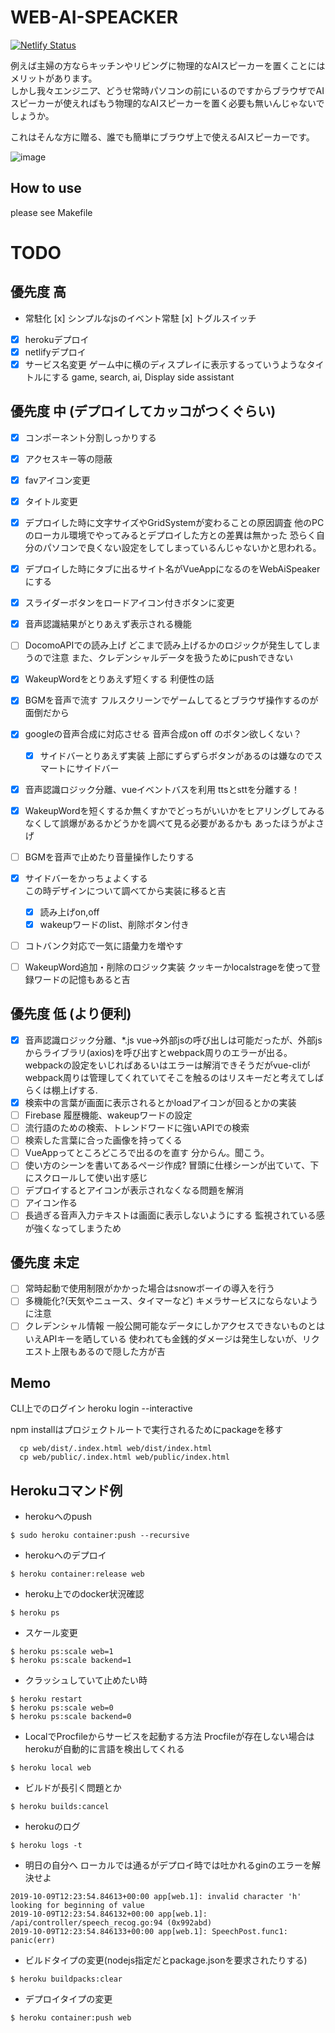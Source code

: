 # WEB-AI-SPEACKER
[![Netlify Status](https://api.netlify.com/api/v1/badges/93d960d4-1bf1-496e-b74b-dd2cda8ce949/deploy-status)](https://app.netlify.com/sites/web-ai-speaker/deploys)


例えば主婦の方ならキッチンやリビングに物理的なAIスピーカーを置くことにはメリットがあります。  
しかし我々エンジニア、どうせ常時パソコンの前にいるのですからブラウザでAIスピーカーが使えればもう物理的なAIスピーカーを置く必要も無いんじゃないでしょうか。  

これはそんな方に贈る、誰でも簡単にブラウザ上で使えるAIスピーカーです。  

![image](https://user-images.githubusercontent.com/25472671/65835454-37bbef00-e321-11e9-85a4-a3670d18eb6f.png)

## How to use
please see Makefile

# TODO
## 優先度 高
- 常駐化
  [x] シンプルなjsのイベント常駐
  [x] トグルスイッチ
- [x] herokuデプロイ
- [x] netlifyデプロイ
- [x] サービス名変更
    ゲーム中に横のディスプレイに表示するっていうようなタイトルにする
    game, search, ai, Display side assistant

## 優先度 中 (デプロイしてカッコがつくぐらい)
- [x] コンポーネント分割しっかりする
- [x] アクセスキー等の隠蔽

- [x] favアイコン変更
- [x] タイトル変更

- [x] デプロイした時に文字サイズやGridSystemが変わることの原因調査
    他のPCのローカル環境でやってみるとデプロイした方との差異は無かった
    恐らく自分のパソコンで良くない設定をしてしまっているんじゃないかと思われる。
- [x] デプロイした時にタブに出るサイト名がVueAppになるのをWebAiSpeakerにする
- [x] スライダーボタンをロードアイコン付きボタンに変更
- [x] 音声認識結果がとりあえず表示される機能
- [ ] DocomoAPIでの読み上げ
    どこまで読み上げるかのロジックが発生してしまうので注意
    また、クレデンシャルデータを扱うためにpushできない
- [x] WakeupWordをとりあえず短くする
    利便性の話
- [x] BGMを音声で流す
    フルスクリーンでゲームしてるとブラウザ操作するのが面倒だから
- [x] googleの音声合成に対応させる
    音声合成on off のボタン欲しくない？
    - [x] サイドバーとりあえず実装
        上部にずらずらボタンがあるのは嫌なのでスマートにサイドバー
- [x] 音声認識ロジック分離、vueイベントバスを利用
    ttsとsttを分離する！
- [x] WakeupWordを短くするか無くすかでどっちがいいかをヒアリングしてみる
    なくして誤爆があるかどうかを調べて見る必要があるかも
    あったほうがよさげ
- [ ] BGMを音声で止めたり音量操作したりする
- [x] サイドバーをかっちょよくする  
    この時デザインについて調べてから実装に移ると吉
    - [x] 読み上げon,off
    - [x] wakeupワードのlist、削除ボタン付き
- [ ] コトバンク対応で一気に語彙力を増やす
- [ ] WakeupWord追加・削除のロジック実装
    クッキーかlocalstrageを使って登録ワードの記憶もあると吉

## 優先度 低 (より便利)
- [x] 音声認識ロジック分離、*.js
    vue->外部jsの呼び出しは可能だったが、外部jsからライブラリ(axios)を呼び出すとwebpack周りのエラーが出る。
    webpackの設定をいじればあるいはエラーは解消できそうだがvue-cliがwebpack周りは管理してくれていてそこを触るのはリスキーだと考えてしばらくは棚上げする.
- [x] 検索中の言葉が画面に表示されるとかloadアイコンが回るとかの実装
- [ ] Firebase
    履歴機能、wakeupワードの設定
- [ ] 流行語のための検索、トレンドワードに強いAPIでの検索
- [ ] 検索した言葉に合った画像を持ってくる
- [ ] VueAppってところどころで出るのを直す
    分からん。聞こう。
- [ ] 使い方のシーンを書いてあるページ作成?
    冒頭に仕様シーンが出ていて、下にスクロールして使い出す感じ
- [ ] デプロイするとアイコンが表示されなくなる問題を解消
- [ ] アイコン作る
- [ ] 長過ぎる音声入力テキストは画面に表示しないようにする
    監視されている感が強くなってしまうため

## 優先度 未定
- [ ] 常時起動で使用制限がかかった場合はsnowボーイの導入を行う
- [ ] 多機能化?(天気やニュース、タイマーなど)
    キメラサービスにならないように注意
- [ ] クレデンシャル情報
    一般公開可能なデータにしかアクセスできないものとはいえAPIキーを晒している
    使われても金銭的ダメージは発生しないが、リクエスト上限もあるので隠した方が吉
    
## Memo
CLI上でのログイン
heroku login --interactive

npm installはプロジェクトルートで実行されるためにpackageを移す

```
  cp web/dist/.index.html web/dist/index.html
  cp web/public/.index.html web/public/index.html
```

## Herokuコマンド例
- herokuへのpush
```
$ sudo heroku container:push --recursive
```
- herokuへのデプロイ
```
$ heroku container:release web
```

- heroku上でのdocker状況確認
```
$ heroku ps
```

- スケール変更
```
$ heroku ps:scale web=1
$ heroku ps:scale backend=1
```

- クラッシュしていて止めたい時
```
$ heroku restart
$ heroku ps:scale web=0
$ heroku ps:scale backend=0
```

- LocalでProcfileからサービスを起動する方法
  Procfileが存在しない場合はherokuが自動的に言語を検出してくれる
```
$ heroku local web
```

- ビルドが長引く問題とか
```
$ heroku builds:cancel
```

- herokuのログ
```
$ heroku logs -t 
```

- 明日の自分へ
ローカルでは通るがデプロイ時では吐かれるginのエラーを解決せよ
```
2019-10-09T12:23:54.84613+00:00 app[web.1]: invalid character 'h' looking for beginning of value
2019-10-09T12:23:54.846132+00:00 app[web.1]: /api/controller/speech_recog.go:94 (0x992abd)
2019-10-09T12:23:54.846133+00:00 app[web.1]: SpeechPost.func1: panic(err)
```

- ビルドタイプの変更(nodejs指定だとpackage.jsonを要求されたりする)
```
$ heroku buildpacks:clear
```

- デプロイタイプの変更
```
$ heroku container:push web
```
